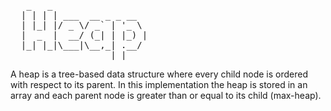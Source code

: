 <pre>
   _   _
  | | | | ___  __ _ _ __
  | |_| |/ _ \/ _` | '_ \
  |  _  |  __/ (_| | |_) |
  |_| |_|\___|\__,_| .__/
                   |_|
</pre>

A heap is a tree-based data structure where every child node is ordered with respect to its parent. In this implementation the heap is stored in an array and each parent node is greater than or equal to its child (max-heap).
